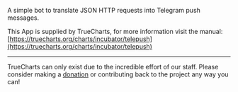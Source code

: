 A simple bot to translate JSON HTTP requests into Telegram push messages.

This App is supplied by TrueCharts, for more information visit the manual: [https://truecharts.org/charts/incubator/telepush](https://truecharts.org/charts/incubator/telepush)

---

TrueCharts can only exist due to the incredible effort of our staff.
Please consider making a [donation](https://truecharts.org/sponsor) or contributing back to the project any way you can!
